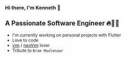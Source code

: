 ### Hi there, I'm Kenneth 👋


## A Passionate Software Engineer 🔥🚀🤘

- I'm currently working on personal projects with Flutter
- Love to code
- [vim](https://www.vim.org/) / [neoVim](https://neovim.io/) lover
- Tribute to `Bram Moolenaar`


<!--
**ming-chu/ming-chu** is a ✨ _special_ ✨ repository because its `README.md` (this file) appears on your GitHub profile.

Here are some ideas to get you started:

- 🔭 I’m currently working on ...
- 🌱 I’m currently learning ...
- 👯 I’m looking to collaborate on ...
- 🤔 I’m looking for help with ...
- 💬 Ask me about ...
- 📫 How to reach me: ...
- 😄 Pronouns: ...
- ⚡ Fun fact: ...
-->
